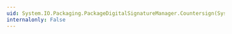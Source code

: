 ```yaml
---
uid: System.IO.Packaging.PackageDigitalSignatureManager.Countersign(System.Security.Cryptography.X509Certificates.X509Certificate)
internalonly: False
---
```

